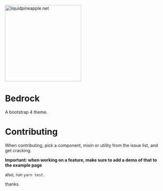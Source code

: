 <a href="https://liquidpineapple.net" target="_blank">
  <img src="http://i.imgur.com/BM4dyoN.png" alt="liquidpineapple.net" height="250px" />
</a>

# Bedrock

A bootstrap 4 theme.

# Contributing

When contributing, pick a component, mixin or utility from the issue list, and get cracking. 

**Important: when working on a feature, make sure to add a demo of that to the example page**

also, run `yarn test`.

thanks.
